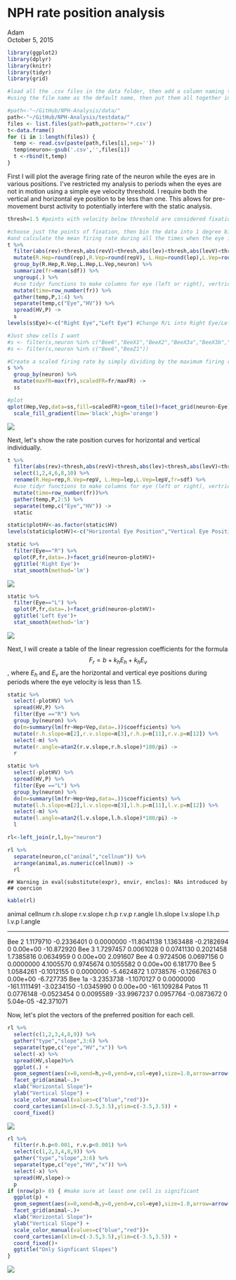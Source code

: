 # NPH rate position analysis
Adam  
October 5, 2015  



```r
library(ggplot2)
library(dplyr)
library(knitr)
library(tidyr)
library(grid)
```


```r
#load all the .csv files in the data folder, then add a column naming the neuron, 
#using the file name as the default name, then put them all together in one long data frame

#path<-"~/GitHub/NPH-Analysis/data/"
path<-"~/GitHub/NPH-Analysis/testdata/"
files <- list.files(path=path,pattern='*.csv')
t<-data.frame()
for (i in 1:length(files)) {
  temp <- read.csv(paste(path,files[i],sep=''))
  temp$neuron<-gsub('.csv','',files[i])
  t <-rbind(t,temp)
}
```

First I will plot the average firing rate of the neuron while the eyes are in various positions. I've restricted my analysis to periods when the eyes are not in motion using a simple eye velocity threshold. I require both the vertical and horizontal eye position to be less than one. This allows for pre-movement burst activity to potentially interfere with the static analysis. 


```r
thresh=1.5 #points with velocity below threshold are considered fixation

#choose just the points of fixation, then bin the data into 1 degree bins (using round)
#and calculate the mean firing rate during all the times when the eye is at each position
t %>%
  filter(abs(rev)<thresh,abs(revV)<thresh,abs(lev)<thresh,abs(levV)<thresh) %>%
  mutate(R.Hep=round(rep),R.Vep=round(repV), L.Hep=round(lep),L.Vep=round(lepV)) %>%
  group_by(R.Hep,R.Vep,L.Hep,L.Vep,neuron) %>%
  summarize(fr=mean(sdf)) %>%
  ungroup(.) %>%
  #use tidyr functions to make columns for eye (left or right), vertrical and horizontal eye position
  mutate(time=row_number(fr)) %>%
  gather(temp,P,1:4) %>%
  separate(temp,c("Eye","HV")) %>%
  spread(HV,P) ->
  s
levels(s$Eye)<-c("Right Eye","Left Eye") #Change R/L into Right Eye/Left Eye
```


```r
#Just show cells I want
#s <- filter(s,neuron %in% c("Bee6","BeeX1","BeeX2","BeeX3a","BeeX3b","BeeY1","BeeZ1"))
#s <- filter(s,neuron %in% c("Bee6","BeeZ1"))

#Create a scaled firing rate by simply dividing by the maximum firing rate in any bin
s %>%
  group_by(neuron) %>%
  mutate(maxFR=max(fr),scaledFR=fr/maxFR) ->
  ss

#plot
qplot(Hep,Vep,data=ss,fill=scaledFR)+geom_tile()+facet_grid(neuron~Eye)+
  scale_fill_gradient(low='black',high='orange')
```

![](RatePositionAnalysisTest_files/figure-html/gridplot-1.png) 

Next, let's show the rate position curves for horizontal and vertical individually.


```r
t %>%
  filter(abs(rev)<thresh,abs(revV)<thresh,abs(lev)<thresh,abs(levV)<thresh) %>%
  select(1,2,4,6,8,10) %>%
  rename(R.Hep=rep,R.Vep=repV, L.Hep=lep,L.Vep=lepV,fr=sdf) %>%
  #use tidyr functions to make columns for eye (left or right), vertrical and horizontal eye position
  mutate(time=row_number(fr))%>%
  gather(temp,P,2:5) %>%
  separate(temp,c("Eye","HV")) ->
  static
```


```r
static$plotHV<-as.factor(static$HV)
levels(static$plotHV)<-c("Horizontal Eye Position","Vertical Eye Position")

static %>%
  filter(Eye=="R") %>%
  qplot(P,fr,data=.)+facet_grid(neuron~plotHV)+
  ggtitle('Right Eye')+
  stat_smooth(method='lm')
```

![](RatePositionAnalysisTest_files/figure-html/RightEye-1.png) 


```r
static %>%
  filter(Eye=="L") %>%
  qplot(P,fr,data=.)+facet_grid(neuron~plotHV)+
  ggtitle('Left Eye')+
  stat_smooth(method='lm')
```

![](RatePositionAnalysisTest_files/figure-html/LeftEye-1.png) 

Next, I will create a table of the linear regression coefficients for the formula $$F_r=b+k_hE_h + k_hE_v$$, where $E_h$ and $E_v$ are the horizontal and vertical eye positions during periods where the eye velocity is less than 1.5. 


```r
static %>% 
  select(-plotHV) %>%
  spread(HV,P) %>%
  filter(Eye =="R") %>%
  group_by(neuron) %>%
  do(m=summary(lm(fr~Hep+Vep,data=.))$coefficients) %>%
  mutate(r.h.slope=m[2],r.v.slope=m[3],r.h.p=m[11],r.v.p=m[12]) %>%
  select(-m) %>%
  mutate(r.angle=atan2(r.v.slope,r.h.slope)*180/pi) ->
  r

static %>% 
  select(-plotHV) %>%
  spread(HV,P) %>%
  filter(Eye =="L") %>%
  group_by(neuron) %>%
  do(m=summary(lm(fr~Hep+Vep,data=.))$coefficients) %>%
  mutate(l.h.slope=m[2],l.v.slope=m[3],l.h.p=m[11],l.v.p=m[12]) %>%
  select(-m) %>%
  mutate(l.angle=atan2(l.v.slope,l.h.slope)*180/pi) ->
  l

rl<-left_join(r,l,by="neuron")

rl %>% 
  separate(neuron,c("animal","cellnum")) %>%
  arrange(animal,as.numeric(cellnum)) ->
  rl
```

```
## Warning in eval(substitute(expr), envir, enclos): NAs introduced by
## coercion
```

```r
kable(rl)
```



animal   cellnum     r.h.slope    r.v.slope   r.h.p       r.v.p        r.angle    l.h.slope    l.v.slope   l.h.p      l.v.p       l.angle
-------  --------  -----------  -----------  ------  ----------  -------------  -----------  -----------  ------  ---------  ------------
Bee      2           1.1179710   -0.2336401       0   0.0000000    -11.8041138    1.1363488   -0.2182694       0   0.00e+00    -10.872920
Bee      3           1.7297457    0.0061028       0   0.0741130      0.2021458    1.7385816    0.0634959       0   0.00e+00      2.091607
Bee      4           0.9724506    0.0697156       0   0.0000000      4.1005570    0.9745674    0.1055582       0   0.00e+00      6.181770
Bee      5           1.0584261   -0.1012155       0   0.0000000     -5.4624872    1.0738576   -0.1266763       0   0.00e+00     -6.727735
Bee      1a         -3.2353738   -1.1070127       0   0.0000000   -161.1111491   -3.0234150   -1.0345990       0   0.00e+00   -161.109284
Patos    11          0.0776148   -0.0523454       0   0.0095589    -33.9967237    0.0957764   -0.0873672       0   5.04e-05    -42.371071

Now, let's plot the vectors of the preferred position for each cell.

```r
rl %>%
  select(c(1,2,3,4,8,9)) %>%
  gather("type","slope",3:6) %>%
  separate(type,c("eye","HV","x")) %>%
  select(-x) %>%
  spread(HV,slope)%>%
  ggplot(.) +
  geom_segment(aes(x=0,xend=h,y=0,yend=v,col=eye),size=1.0,arrow=arrow(20))+
  facet_grid(animal~.)+
  xlab("Horizontal Slope")+
  ylab("Vertical Slope") +
  scale_color_manual(values=c("blue","red"))+
  coord_cartesian(xlim=c(-3.5,3.5),ylim=c(-3.5,3.5)) +
  coord_fixed()
```

![](RatePositionAnalysisTest_files/figure-html/DirectionPlot-1.png) 


```r
rl %>%
  filter(r.h.p<0.001, r.v.p<0.001) %>%
  select(c(1,2,3,4,8,9)) %>%
  gather("type","slope",3:6) %>%
  separate(type,c("eye","HV","x")) %>%
  select(-x) %>%
  spread(HV,slope)-> 
  p
if (nrow(p)> 0) { #make sure at least one cell is significant
  ggplot(p) +
  geom_segment(aes(x=0,xend=h,y=0,yend=v,col=eye),size=1.0,arrow=arrow(20))+
  facet_grid(animal~.)+
  xlab("Horizontal Slope")+
  ylab("Vertical Slope") +
  scale_color_manual(values=c("blue","red"))+
  coord_cartesian(xlim=c(-3.5,3.5),ylim=c(-3.5,3.5)) +
  coord_fixed()+
  ggtitle("Only Signficant Slopes")
}
```

![](RatePositionAnalysisTest_files/figure-html/DirectionPlotSig-1.png) 
